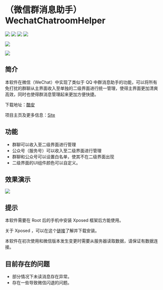 # （微信群消息助手）WechatChatroomHelper

[![](https://img.shields.io/github/tag/zhudongya123/WechatChatroomHelper.svg?style=flat-square)](https://github.com/zhudongya123/WechatChatroomHelper/tags)
[![](https://img.shields.io/github/release/zhudongya123/WechatChatroomHelper.svg?style=flat-square)](https://github.com/zhudongya123/WechatChatroomHelper/releases)
![](https://img.shields.io/github/forks/zhudongya123/WechatChatroomHelper.svg?style=flat-square)
![](https://img.shields.io/github/stars/zhudongya123/WechatChatroomHelper.svg?style=flat-square)

[![](https://img.shields.io/github/issues/zhudongya123/WechatChatroomHelper.svg?style=flat-square)](https://github.com/zhudongya123/WechatChatroomHelper/issues)

 [![](https://img.shields.io/gitter/room/WechatChatroomHelper/nw.js.svg?style=flat-square)](https://gitter.im/WechatChatroomHelper)

## 简介

本软件在微信（WeChat）中实现了类似于 QQ 中群消息助手的功能，可以将所有免打扰的群聊从主界面收入至单独的二级界面进行统一管理，使得主界面更加清爽高效，同时也使得群消息管理起来更加方便快捷。


下载地址：[酷安](https://www.coolapk.com/apk/com.zdy.project.wechat_chatroom_helper)

项目主页及更多信息：[Site](http://116.62.247.71:8080/wechat/)

## 功能

- 群聊可以收入至二级界面进行管理
- 公众号（服务号）可以收入至二级界面进行管理
- 群聊和公众号可以设置白名单，使其不在二级界面出现
- 二级界面的UI组件颜色可以自定义。


## 效果演示

![](resource/GIF1.gif)

## 提示

 本软件需要在 Root 后的手机中安装 Xposed 框架后方能使用。

 关于 Xposed ，可以在这个[链接](http://repo.xposed.info/module/de.robv.android.xposed.installer)了解并下载安装。

 本软件在初次使用和微信版本发生变更时需要从服务器读取数据，请保证有数据连接。

## 目前存在的问题

- 部分情况下未读消息存在异常。
- 存在一些导致微信闪退的问题。
